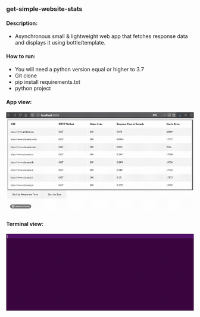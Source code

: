 ### get-simple-website-stats

#### Description:
- Asynchronous small &amp; lightweight web app that fetches response data and displays it using bottle/template.

#### How to run:
- You will need a python version equal or higher to 3.7
- Git clone
- pip install requirements.txt
- python project 


#### App view:
![Web App View](project/static/demo.gif)


#### Terminal view:
![Terminal View](project/static/terminal-view.gif)
